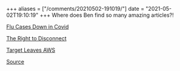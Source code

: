 +++
aliases = ["/comments/20210502-191019/"]
date = "2021-05-02T19:10:19"
+++
Where does Ben find so many amazing articles?!

[Flu Cases Down in Covid](https://www.scientificamerican.com/article/flu-has-disappeared-worldwide-during-the-covid-pandemic/?fbclid=IwAR1nWMbrD-TnWt1CABaAr017djdDvsbKWHDLk6ZPqkmCWuaZ4_u5j0HCHV4)

[The Right to Disconnect](https://www.damemagazine.com/2021/04/12/why-cant-american-workers-just-relax/)

[Target Leaves AWS](https://www.protocol.com/enterprise/target-cio-mike-mcnamara-multicloud#toggle-gdpr)

[Source](https://werd.io/2021/reading-watching-playing-using-april-2021)
